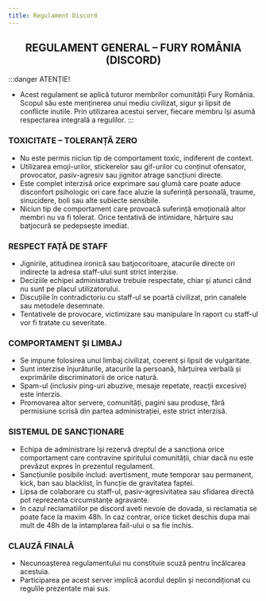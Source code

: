 ```yaml
---
title: Regulament Discord
--- 
```


## <span class="title-font"><center>REGULAMENT GENERAL – FURY ROMÂNIA (DISCORD)</center></span>

:::danger ATENȚIE!
- Acest regulament se aplică tuturor membrilor comunității Fury România. Scopul său este menținerea unui mediu civilizat, sigur și lipsit de conflicte inutile. Prin utilizarea acestui server, fiecare membru își asumă respectarea integrală a regulilor.
:::

### <span class="header-font">TOXICITATE – TOLERANȚĂ ZERO</span>
- Nu este permis niciun tip de comportament toxic, indiferent de context.
- Utilizarea emoji-urilor, stickerelor sau gif-urilor cu conținut ofensator, provocator, pasiv-agresiv sau jignitor atrage sancțiuni directe.
- Este complet interzisă orice exprimare sau glumă care poate aduce disconfort psihologic ori care face aluzie la suferință personală, traume, sinucidere, boli sau alte subiecte sensibile.
- Niciun tip de comportament care provoacă suferință emoțională altor membri nu va fi tolerat. Orice tentativă de intimidare, hărțuire sau batjocură se pedepsește imediat.

### <span class="header-font">RESPECT FAȚĂ DE STAFF</span>
- Jignirile, atitudinea ironică sau batjocoritoare, atacurile directe ori indirecte la adresa staff-ului sunt strict interzise.
- Deciziile echipei administrative trebuie respectate, chiar și atunci când nu sunt pe placul utilizatorului.
- Discuțiile în contradictoriu cu staff-ul se poartă civilizat, prin canalele sau metodele desemnate.
- Tentativele de provocare, victimizare sau manipulare în raport cu staff-ul vor fi tratate cu severitate.

### <span class="header-font">COMPORTAMENT ȘI LIMBAJ</span>
- Se impune folosirea unui limbaj civilizat, coerent și lipsit de vulgaritate.
- Sunt interzise înjurăturile, atacurile la persoană, hărțuirea verbală și exprimările discriminatorii de orice natură.
- Spam-ul (inclusiv ping-uri abuzive, mesaje repetate, reacții excesive) este interzis.
- Promovarea altor servere, comunități, pagini sau produse, fără permisiune scrisă din partea administrației, este strict interzisă.

### <span class="header-font">SISTEMUL DE SANCȚIONARE</span>
- Echipa de administrare își rezervă dreptul de a sancționa orice comportament care contravine spiritului comunității, chiar dacă nu este prevăzut expres în prezentul regulament.
- Sancțiunile posibile includ: avertisment, mute temporar sau permanent, kick, ban sau blacklist, în funcție de gravitatea faptei.
- Lipsa de colaborare cu staff-ul, pasiv-agresivitatea sau sfidarea directă pot reprezenta circumstanțe agravante.
- In cazul reclamatiilor pe discord aveti nevoie de dovada, si reclamatia se poate face la maxim 48h. In caz contrar, orice ticket deschis dupa mai mult de 48h de la intamplarea fail-ului o sa fie inchis.

### <span class="header-font">CLAUZĂ FINALĂ</span>
- Necunoașterea regulamentului nu constituie scuză pentru încălcarea acestuia.
- Participarea pe acest server implică acordul deplin și necondiționat cu regulile prezentate mai sus.